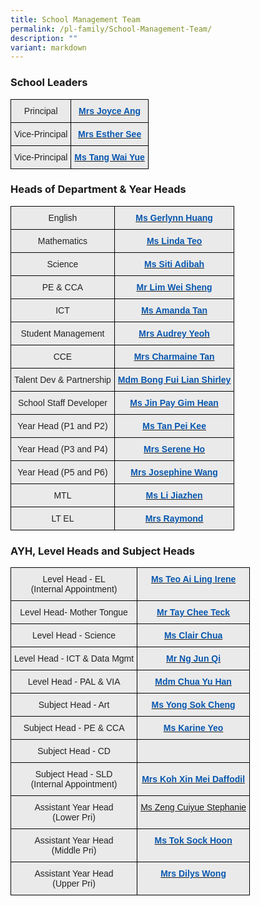 ```yaml
---
title: School Management Team
permalink: /pl-family/School-Management-Team/
description: ""
variant: markdown
---
```

### **School Leaders**

<style type="text/css">
.tg  {border-collapse:collapse;border-spacing:0;}
.tg td{border-color:black;border-style:solid;border-width:1px;font-family:Arial, sans-serif;font-size:14px;
  overflow:hidden;padding:10px 5px;word-break:normal;}
.tg th{border-color:black;border-style:solid;border-width:1px;font-family:Arial, sans-serif;font-size:14px;
  font-weight:normal;overflow:hidden;padding:10px 5px;word-break:normal;}
.tg .tg-n4qt{background-color:#EAEAEA;color:#222;font-weight:bold;text-align:center;vertical-align:top}
.tg .tg-ii8k{background-color:#EAEAEA;color:#222;text-align:center;vertical-align:top}
</style>
<table class="tg">
<thead>
  <tr>
    <th class="tg-ii8k">Principal </th>
    <th class="tg-n4qt"><a href="mailto:plmgps@moe.edu.sg"><span style="font-weight:600;text-decoration:none;color:#0857AE">Mrs</span></a><a href="mailto:plmgps@moe.edu.sg"> <span style="font-weight:600;text-decoration:none;color:#0857AE">Joyce Ang</span></a></th>
  </tr>
</thead>
<tbody>
  <tr>
    <td class="tg-ii8k">Vice-Principal</td>
    <td class="tg-n4qt"><a href="mailto:plmgps@moe.edu.sg"><span style="font-weight:600;text-decoration:none;color:#0857AE">Mrs Esther See</span></a></td>
  </tr>
  <tr>
    <td class="tg-ii8k">Vice-Principal</td>
    <td class="tg-n4qt"><a href="mailto:plmgps@moe.edu.sg"><span style="font-weight:600;text-decoration:none;color:#0857AE">Ms Tang Wai Yue</span></a></td>
  </tr>
</tbody>
</table>

### **Heads of Department &amp; Year Heads**

<style type="text/css">
.tg  {border-collapse:collapse;border-spacing:0;}
.tg td{border-color:black;border-style:solid;border-width:1px;font-family:Arial, sans-serif;font-size:14px;
  overflow:hidden;padding:10px 5px;word-break:normal;}
.tg th{border-color:black;border-style:solid;border-width:1px;font-family:Arial, sans-serif;font-size:14px;
  font-weight:normal;overflow:hidden;padding:10px 5px;word-break:normal;}
.tg .tg-ii8k{background-color:#EAEAEA;color:#222;text-align:center;vertical-align:top}
.tg .tg-ku5w{background-color:#EAEAEA;color:#222;text-align:center;vertical-align:middle}
.tg .tg-a7kh{background-color:#EAEAEA;color:#0857AE;font-weight:bold;text-align:center;vertical-align:top}
</style>
<table class="tg">
<thead>
  <tr>
    <th class="tg-ii8k">English</th>
    <th class="tg-ii8k"><a href="mailto:huang_xueyi@moe.edu.sg"><span style="font-weight:600;text-decoration:none;color:#0857AE">Ms Gerlynn Huang</span></a><br></th>
  </tr>
</thead>
<tbody>
  <tr>
    <td class="tg-ii8k">Mathematics </td>
    <td class="tg-ii8k"><a href="mailto:teo_mei_ling_linda@moe.edu.sg"><span style="font-weight:600;text-decoration:none;color:#0857AE">Ms Linda Teo</span></a></td>
  </tr>
  <tr>
    <td class="tg-ii8k">Science</td>
    <td class="tg-ii8k"><a href="mailto:siti_adibah_karim@moe.edu.sg"><span style="font-weight:600;text-decoration:none;color:#0857AE">Ms Siti Adibah</span></a><a href="mailto:ong_shir_ling@moe.edu.sg"> </a></td>
  </tr>
  <tr>
    <td class="tg-ii8k">PE &amp; CCA</td>
    <td class="tg-ii8k"><a href="mailto:lim_wei_sheng@moe.edu.sg"><span style="font-weight:600;text-decoration:none;color:#0857AE">Mr Lim Wei Sheng</span></a></td>
  </tr>
  <tr>
    <td class="tg-ii8k">ICT</td>
    <td class="tg-ii8k"><a href="mailto:tan_ying_ying_amanda@moe.edu.sg"><span style="font-weight:600;text-decoration:none;color:#0857AE">Ms Amanda Tan</span></a></td>
  </tr>
  <tr>
    <td class="tg-ii8k"><span style="color:#222;background-color:#EAEAEA"> Student Management</span><br><span style="color:#222;background-color:#EAEAEA"> </span></td>
    <td class="tg-ku5w"><span style="color:#222;background-color:#EAEAEA">  </span><a href="mailto:goh_jee_lwee_audrey@moe.edu.sg"><span style="font-weight:600;text-decoration:none;color:#0857AE">Mrs Audrey Yeoh</span></a></td>
  </tr>
  <tr>
    <td class="tg-ii8k"><span style="color:#222;background-color:#EAEAEA">CCE</span><br></td>
    <td class="tg-a7kh"><a href="mailto:yeo_hsu-er_charmaine@moe.edu.sg"><span style="font-weight:600;text-decoration:none;color:#0857AE">Mrs Charmaine Tan</span></a></td>
  </tr>
	<tr>
    <td class="tg-ii8k"><span style="color:#222;background-color:#EAEAEA">Talent Dev &amp; Partnership</span><br></td>
    <td class="tg-a7kh"><a href="mailto:bong_fui_lian_shirley@schools.gov.sg"><span style="font-weight:600;text-decoration:none;color:#0857AE">Mdm Bong Fui Lian Shirley</span></a></td>
  </tr>
  <tr>
    <td class="tg-ii8k"><span style="color:#222;background-color:#EAEAEA">School Staff Developer</span><br></td>
    <td class="tg-a7kh"><a href="mailto:pay_gim_hean@schools.gov.sg"><span style="font-weight:600;text-decoration:none;color:#0857AE">Ms Jin Pay Gim Hean</span></a></td>
  </tr>
  <tr>
    <td class="tg-ii8k"><span style="color:#222;background-color:#EAEAEA">Year Head (P1 and P2)</span><br></td>
    <td class="tg-ku5w"><span style="color:#222;background-color:#EAEAEA"> </span><a href="mailto:tan_pei_kee@moe.edu.sg"><span style="font-weight:600;text-decoration:none;color:#0857AE">Ms Tan Pei Kee</span></a></td>
  </tr>
  <tr>
    <td class="tg-ii8k"><span style="color:#222;background-color:#EAEAEA">Year Head (P3 and P4) </span><br></td>
    <td class="tg-ku5w"><span style="color:#222;background-color:#EAEAEA"> </span><a href="mailto:siew_yoke_yin_serene@moe.edu.sg"><span style="font-weight:600;text-decoration:none;color:#0857AE">Mrs Serene Ho</span></a><span style="color:#222;background-color:#EAEAEA"> </span></td>
  </tr>
  <tr>
    <td class="tg-ii8k"><span style="color:#222;background-color:#EAEAEA">Year Head (P5 and P6) </span><br></td>
    <td class="tg-ku5w"><span style="color:#222;background-color:#EAEAEA">  </span><a href="mailto:wong_lie_peng_josephine@moe.edu.sg"><span style="font-weight:600;text-decoration:none;color:#0857AE">Mrs Josephine Wang</span></a><span style="color:#222;background-color:#EAEAEA"> </span></td>
  </tr>
	<tr>
    <td class="tg-ii8k"><span style="color:#222;background-color:#EAEAEA">MTL</span><br><span style="color:#222;background-color:#EAEAEA"> </span></td>
    <td class="tg-ku5w"><span style="color:#222;background-color:#EAEAEA"> </span><a href="mailto:li_jiazhen@schools.gov.sg"><span style="font-weight:600;text-decoration:none;color:#0857AE">Ms Li Jiazhen</span></a><span style="color:#222;background-color:#EAEAEA">  </span></td>
  </tr>
  <tr>
    <td class="tg-ii8k"><span style="color:#222;background-color:#EAEAEA">LT EL</span><br><span style="color:#222;background-color:#EAEAEA"> </span></td>
    <td class="tg-ku5w"><span style="color:#222;background-color:#EAEAEA"> </span><a href="mailto:sarasvethy_anne_marimuthu@moe.edu.sg"><span style="font-weight:600;text-decoration:none;color:#0857AE">Mrs Raymond</span></a><span style="color:#222;background-color:#EAEAEA">  </span></td>
  </tr>
</tbody>
</table>

### **AYH, Level Heads and Subject Heads**

<style type="text/css">
.tg  {border-collapse:collapse;border-spacing:0;}
.tg td{border-color:black;border-style:solid;border-width:1px;font-family:Arial, sans-serif;font-size:14px;
  overflow:hidden;padding:10px 5px;word-break:normal;}
.tg th{border-color:black;border-style:solid;border-width:1px;font-family:Arial, sans-serif;font-size:14px;
  font-weight:normal;overflow:hidden;padding:10px 5px;word-break:normal;}
.tg .tg-ii8k{background-color:#EAEAEA;color:#222;text-align:center;vertical-align:top}
.tg .tg-ku5w{background-color:#EAEAEA;color:#222;text-align:center;vertical-align:middle}
.tg .tg-a7kh{background-color:#EAEAEA;color:#0857AE;font-weight:bold;text-align:center;vertical-align:top}
</style>
<table class="tg">
<thead>
	<tr>
    <td class="tg-ii8k">Level Head - EL<br>(Internal Appointment)</td>
    <td class="tg-ii8k"><a href="mailto:teo_ai_ling_irene@schools.gov.sg"><span style="font-weight:600;text-decoration:none;color:#0857AE">Ms Teo Ai Ling Irene</span></a> </td>
  </tr>
  <tr>
    <th class="tg-ii8k">Level Head- Mother Tongue  </th>
    <th class="tg-ii8k"><a href="mailto:tay_chee_teck@schools.gov.sg"><span style="font-weight:600;text-decoration:none;color:#0857AE">Mr Tay Chee Teck</span></a></th>
  </tr>
</thead>
<tbody>
  <tr>
    <td class="tg-ii8k">Level Head - Science</td>
    <td class="tg-ii8k"><a href="mailto:chua_ruo_bing_clair@moe.edu.sg"><span style="font-weight:600;text-decoration:none;color:#0857AE">Ms Clair Chua</span></a></td>
  </tr>
  <tr>
    <td class="tg-ii8k">Level Head - ICT &amp; Data Mgmt</td>
    <td class="tg-ii8k"><a href="mailto:ng_jun_qi@schools.gov.sg"><span style="font-weight:600;text-decoration:none;color:#0857AE">Mr Ng Jun Qi</span></a> </td>
  </tr>
		<tr>
    <td class="tg-ii8k">Level Head - PAL &amp; VIA</td>
    <td class="tg-ii8k"><a href="mailto:chua_yu_han@schools.gov.sg"><span style="font-weight:600;text-decoration:none;color:#0857AE">Mdm Chua Yu Han</span></a> </td>
  </tr>
  <tr>
    <td class="tg-ii8k">Subject Head - Art</td>
    <td class="tg-ii8k"><a href="mailto:yong_sok_cheng@moe.edu.sg"><span style="font-weight:600;text-decoration:none;color:#0857AE">Ms Yong Sok Cheng</span></a></td>
  </tr>
  <tr>
    <td class="tg-ii8k">Subject Head - PE &amp; CCA</td>
    <td class="tg-ii8k"><a href="mailto:yeo_wei_san_karine@moe.edu.sg"><span style="font-weight:600;text-decoration:none;color:#0857AE">Ms Karine Yeo</span></a> </td>
  </tr>
  <tr>
    <td class="tg-ii8k"><span style="color:#222;background-color:#EAEAEA">Subject Head - CD</span><br><span style="color:#222;background-color:#EAEAEA"> </span></td>
    <td class="tg-ku5w"><span style="color:#222;background-color:#EAEAEA"> </span><a href="mailto:"><span style="font-weight:600;text-decoration:none;color:#0857AE"></span></a></td>
  </tr>
	<tr>
    <td class="tg-ii8k"><span style="color:#222;background-color:#EAEAEA">Subject Head - SLD   <br>(Internal Appointment)</span><br><span style="color:#222;background-color:#EAEAEA"> </span></td>
    <td class="tg-ku5w"><span style="color:#222;background-color:#EAEAEA"> </span><a href="mailto:koh_xin_mei_daffodil@schools.gov.sg"><span style="font-weight:600;text-decoration:none;color:#0857AE">Mrs Koh Xin Mei Daffodil</span></a></td>
  </tr>
  <tr>
    <td class="tg-ii8k">Assistant Year Head<br>(Lower Pri)</td>
    <td class="tg-ii8k"><a href="mailto:zeng_cuiyue_stephanie@moe.edu.sg">Ms Zeng Cuiyue Stephanie <span style="font-weight:600;text-decoration:none;color:#0857AE"></span></a> </td>
  </tr>
  <tr>
    <td class="tg-ii8k">Assistant Year Head<br>(Middle Pri)</td>
    <td class="tg-ii8k"><a href="mailto:tok_sock_hoon@moe.edu.sg"><span style="font-weight:600;text-decoration:none;color:#0857AE">Ms Tok Sock Hoon</span></a> <br></td>
  </tr>
  <tr>
    <td class="tg-ii8k">Assistant Year Head <br>(Upper Pri)</td>
    <td class="tg-a7kh"><a href="mailto:dilys_jiang_sihui@moe.edu.sg"><span style="font-weight:600;text-decoration:none;color:#0857AE">Mrs Dilys Wong</span></a>  </td>
  </tr>
</tbody>
</table>